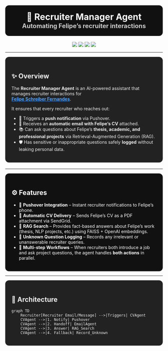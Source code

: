 <h1 align="center" style="color:#ffffff;background:#111;padding:20px;border-radius:12px;">
🚀 Recruiter Manager Agent  
<span style="font-size:0.7em;color:#ccc;">Automating Felipe’s recruiter interactions</span>
</h1>

<p align="center">
  <img src="https://img.shields.io/badge/python-3.10+-blue?style=for-the-badge" />
  <img src="https://img.shields.io/badge/openai-gpt--4o--mini-green?style=for-the-badge" />
  <img src="https://img.shields.io/badge/FAISS-VectorStore-orange?style=for-the-badge" />
  <img src="https://img.shields.io/badge/Status-Active-success?style=for-the-badge" />
</p>

---

<div style="background:#222;color:#eee;padding:20px;border-radius:12px;margin-bottom:20px;">
<h2>✨ Overview</h2>

The **Recruiter Manager Agent** is an AI-powered assistant that manages recruiter interactions for  
<strong><a href="https://www.linkedin.com/in/felipe-schreiber/" style="color:#4ea1ff;">Felipe Schreiber Fernandes</a></strong>.

It ensures that every recruiter who reaches out:
- 📲 Triggers a **push notification** via Pushover.  
- 📧 Receives an **automatic email with Felipe’s CV** attached.  
- 📚 Can ask questions about Felipe’s **thesis, academic, and professional projects** via Retrieval-Augmented Generation (RAG).  
- 🛡️ Has sensitive or inappropriate questions safely **logged** without leaking personal data.
</div>

---

<div style="background:#111;color:#fff;padding:20px;border-radius:12px;">
<h2>⚙️ Features</h2>

- 🔔 **Pushover Integration** – Instant recruiter notifications to Felipe’s phone.  
- 📄 **Automatic CV Delivery** – Sends Felipe’s CV as a PDF attachment via SendGrid.  
- 🔎 **RAG Search** – Provides fact-based answers about Felipe’s work (thesis, NLP projects, etc.) using FAISS + OpenAI embeddings.  
- 🛑 **Unknown Question Logging** – Records any irrelevant or unanswerable recruiter queries.  
- 🤝 **Multi-step Workflows** – When recruiters both introduce a job and ask project questions, the agent handles **both actions** in parallel.  
</div>

---

<div style="background:#222;color:#eee;padding:20px;border-radius:12px;">
<h2>📐 Architecture</h2>

```mermaid
graph TD
    Recruiter[Recruiter Email/Message] -->|Triggers| CVAgent
    CVAgent -->|1. Notify| Pushover
    CVAgent -->|2. Handoff| EmailAgent
    CVAgent -->|3. Answer| RAG_Search
    CVAgent -->|4. Fallback| Record_Unknown
